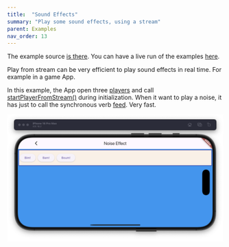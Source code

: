 ```yaml
---
title:  "Sound Effects"
summary: "Play some sound effects, using a stream"
parent: Examples
nav_order: 13
---
```


The example source [is there](https://github.com/canardoux/flutter_sound/blob/master/example/lib/soundEffect/sound_effect.dart). You can have a live run of the examples [here](/live/index.html).

Play from stream can be very efficient to play sound effects in real time. For example in a game App.

In this example, the App open three [players](/api/player/FlutterSoundPlayer-class.html) and call [startPlayerFromStream()](/api/player/FlutterSoundPlayer/startPlayerFromStream.html) during initialization.
When it want to play a noise, it has just to call the synchronous verb [feed](/api/player/FlutterSoundPlayer/feedInt16FromStream.html). Very fast.

![screen shot](ScreenShots/SoundEffect.png)